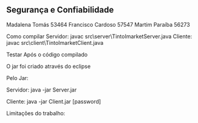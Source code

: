 ## Segurança e Confiabilidade

Madalena Tomás 53464
Francisco Cardoso 57547
Martim Paraíba 56273

Como compilar
Servidor: javac src\server\TintoImarketServer.java
Cliente: javac src\client\TintoImarketClient.java

Testar
Após o código compilado

O jar foi criado através do eclipse

Pelo Jar:

Servidor: java -jar Server.jar <port>

Cliente: java -jar Client.jar <serverAddress> <userID> [password]

Limitações do trabalho:
